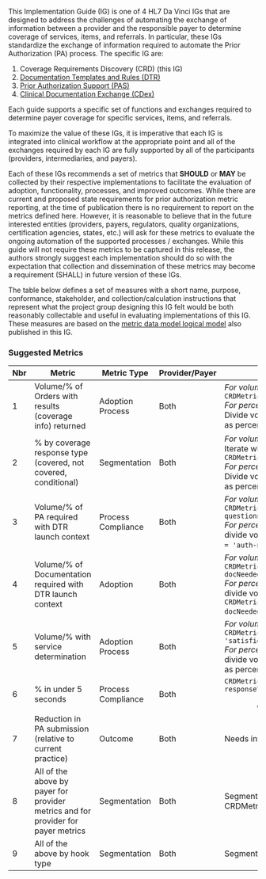 This Implementation Guide (IG) is one of 4 HL7 Da Vinci IGs that are designed to address the challenges of automating the exchange of information between a provider and the responsible payer to determine coverage of services, items, and referrals. In particular, these IGs standardize the exchange of information required to automate the Prior Authorization (PA) process. The specific IG are:

1. Coverage Requirements Discovery (CRD) (this IG)
2. [Documentation Templates and Rules (DTR)](http://hl7.org/fhir/us/davinci-dtr)
3. [Prior Authorization Support (PAS)](http://hl7.org/fhir/us/davinci-pas)
4. [Clinical Documentation Exchange (CDex)](http://hl7.org/fhir/us/davinci-cdex)

Each guide supports a specific set of functions and exchanges required to determine payer coverage for specific services, items, and referrals.

To maximize the value of these IGs, it is imperative that each IG is integrated into clinical workflow at the appropriate point and all of the exchanges required by each IG are fully supported by all of the participants (providers, intermediaries, and payers).

Each of these IGs recommends a set of metrics that **SHOULD** or **MAY** be collected by their respective implementations to facilitate the evaluation of adoption, functionality, processes, and improved outcomes. While there are current and proposed state requirements for prior authorization metric reporting, at the time of publication there is no requirement to report on the metrics defined here.  However, it is reasonable to believe that in the future interested entities (providers, payers, regulators, quality organizations, certification agencies, states, etc.) will ask for these metrics to evaluate the ongoing automation of the supported processes / exchanges. While this guide will not require these metrics to be captured in this release, the authors strongly suggest each implementation should do so with the expectation that collection and dissemination of these metrics may become a requirement (SHALL) in future version of these IGs.

The table below defines a set of measures with a short name, purpose, conformance, stakeholder, and collection/calculation instructions that represent what the project group designing this IG felt would be both reasonably collectable and useful in evaluating implementations of this IG.  These measures are based on the [metric data model logical model](StructureDefinition-CRDMetricData.html) also published in this IG.

### Suggested Metrics

<table class="grid">
  <thead>
    <tr style="background-color:light-grey">
      <th>Nbr</th>
      <th>Metric</th>
      <th>Metric Type</th>
      <th>Provider/Payer</th>
      <th>Calculation Example</th>
    </tr>
  </thead>
  <tbody>
    <tr>
      <td>1</td>
      <td>Volume/% of Orders with results (coverage info) returned</td>
      <td>Adoption Process</td>
      <td>Both</td>
      <td>
        <i>For volume:</i><br/>
          <code>CRDMetricData.exists(response.coverageInfo).count()</code><br/>
        <i>For percent:</i><br/>
          Divide volume above by <code>CRDMetricData.where(httpResponse=200).count()</code> and express as percentage
      </td>
    </tr>
    <tr>
      <td>2</td>
      <td>% by coverage response type (covered, not covered,  conditional)</td>
      <td>Segmentation</td>
      <td>Both</td>
      <td>
        <i>For volume:</i><br/>
          Iterate where $ResponseType is one of covered, not-covered, conditional
          <code>CRDMetricData.exists(response.coverageInfo.where(covered=$ResponseType)).count()</code><br/>
        <i>For percent:</i><br/>
          Divide volume above by <code>CRDMetricData.where(httpResponse=200).count()</code> and express as percentage
      </td>
    </tr>
    <tr>
      <td>3</td>
      <td>Volume/% of PA required with DTR launch context</td>
      <td>Process Compliance</td>
      <td>Both</td>
      <td>
        <i>For volume:</i><br/>
          <code>CRDMetricData.exists(response.coverageInfo.where(paNeeded = "auth-needed" and questionnaire.exists())).count()</code><br/>
        <i>For percent:</i><br/>
          divide volume above by <code>CRDMetricData.exists(response.coverageInfo.where(paNeeded = 'auth-needed')).count()</code> and express as percentage
      </td>
    </tr>
    <tr>
      <td>4</td>
      <td>Volume/% of Documentation required with DTR launch context</td>
      <td>Adoption</td>
      <td>Both</td>
      <td>
        <i>For volume:</i><br/>
          <code>CRDMetricData.where(response.coverageInfo.where((docNeeded='clinical' or docNeeded='admin' or docNeeded='both') and questionnaire.exists())).count()</code><br/>
        <i>For percent:</i><br/>
          divide volume above by <code>CRDMetricData.exists(response.coverageInfo.where(docNeeded='clinical' or docNeeded='admin' or docNeeded='both')).count()</code> and express as percentage
      </td>
    </tr>
    <tr>
      <td>5</td>
      <td>Volume/% with service determination</td>
      <td>Adoption Process</td>
      <td>Both</td>
      <td>
        <i>For volume:</i><br/>
          <code>CRDMetricData.where(response.coverageInfo.exists(paNeeded = 'satisfied')).count()</code><br/>
        <i>For percent:</i><br/>
          divide volume above by <code>CRDMetricData.where(httpResponse=200).count()</code> and express as percentage
      </td>
    </tr>
    <tr>
      <td>6</td>
      <td>% in under 5 seconds</td>
      <td>Process Compliance</td>
      <td>Both</td>
      <td>
        <code>CRDMetricData.where(httpResponse=200 and (requestTime + 5 seconds > responseTime)).count() /<br/>
        CRDMetricData.where(httpResponse=200).count()</code> and express as percentage
      </td>
    </tr>
    <tr>
      <td>7</td>
      <td>Reduction in PA submission (relative to current practice)</td>
      <td>Outcome</td>
      <td>Both</td>
      <td>Needs information external to CRD metric data</td>
    </tr>
    <tr>
      <td>8</td>
      <td>All of the above by payer for provider metrics and for provider for payer metrics</td>
      <td>Segmentation</td>
      <td>Both</td>
      <td>Segmentation based on CRDMetricData.source and (CRDMetricData.payerID or CRDMetricData.groupID)</td>
    </tr>
    <tr>
      <td>9</td>
      <td>All of the above by hook type</td>
      <td>Segmentation</td>
      <td>Both</td>
      <td>Segmentation based on CRDMetricData.hookType</td>
    </tr>
  </tbody>
</table>